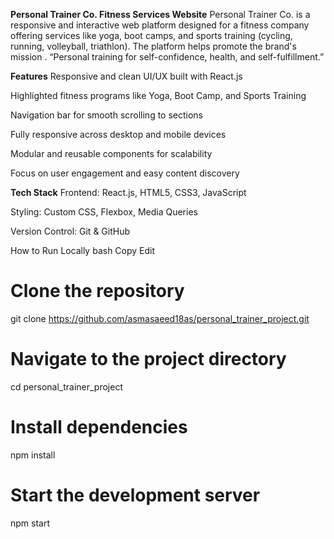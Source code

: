  **Personal Trainer Co. Fitness Services Website**
Personal Trainer Co. is a responsive and interactive web platform designed for a fitness company offering services like yoga, boot camps, and sports training (cycling, running, volleyball, triathlon). The platform helps promote the brand's mission .
“Personal training for self-confidence, health, and self-fulfillment.”

**Features**
 Responsive and clean UI/UX built with React.js

 Highlighted fitness programs like Yoga, Boot Camp, and Sports Training

 Navigation bar for smooth scrolling to sections

 Fully responsive across desktop and mobile devices

 Modular and reusable components for scalability

 Focus on user engagement and easy content discovery

**Tech Stack**
Frontend: React.js, HTML5, CSS3, JavaScript

Styling: Custom CSS, Flexbox, Media Queries

Version Control: Git & GitHub

How to Run Locally
bash
Copy
Edit
# Clone the repository
git clone https://github.com/asmasaeed18as/personal_trainer_project.git

# Navigate to the project directory
cd personal_trainer_project

# Install dependencies
npm install

# Start the development server
npm start

